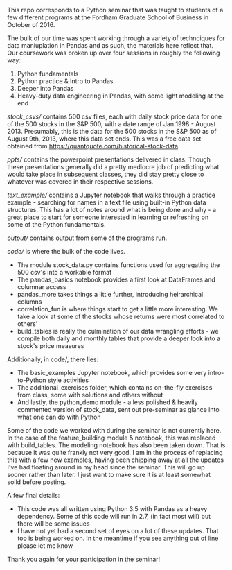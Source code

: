 This repo corresponds to a Python seminar that was taught to students of a few different programs at the Fordham Graduate School of Business in October of 2016. 

The bulk of our time was spent working through a variety of technciques for data maniuplation in Pandas and as such, the materials here reflect that. Our coursework was broken up over four sessions in roughly the following way:

1) Python fundamentals
2) Python practice & Intro to Pandas
3) Deeper into Pandas
4) Heavy-duty data engineering in Pandas, with some light modeling at the end

*stock_csvs/* contains 500 csv files, each with daily stock price data for one of the 500 stocks in the S&P 500, with a date range of Jan 1998 - August 2013. Presumably, this is the data for the 500 stocks in the S&P 500 as of August 9th, 2013, where this data set ends. This was a free data set obtained from https://quantquote.com/historical-stock-data.

*ppts/* contains the powerpoint presentations delivered in class. Though these presentations generally did a pretty mediocre job of predicting what would take place in subsequent classes, they did stay pretty close to whatever was covered in their respective sessions.

*text_example/* contains a Jupyter notebook that walks through a practice example - searching for names in a text file using built-in Python data structures. This has a lot of notes around what is being done and why - a great place to start for someone interested in learning or refreshing on some of the Python fundamentals. 

*output/* contains output from some of the programs run. 

*code/* is where the bulk of the code lives. 
 - The module stock_data.py contains functions used for aggregating the 500 csv's into a workable format
 - The pandas_basics notebook provides a first look at DataFrames and columnar access
 - pandas_more takes things a little further, introducing heirarchical columns
 - correlation_fun is where things start to get a little more interesting. We take a look at some of the stocks whose returns were most correlated to others'
 - build_tables is really the culmination of our data wrangling efforts - we compile both daily and monthly tables that provide a deeper look into a stock's price measures

 Additionally, in code/, there lies:
 - The basic_examples Jupyter notebook, which provides some very intro-to-Python style activities
 - The additional_exercises folder, which contains on-the-fly exercises from class, some with solutions and others without
 - And lastly, the python_demo module - a less polished & heavily commented version of stock_data, sent out pre-seminar as glance into what one can do with Python

Some of the code we worked with during the seminar is not currently here. In the case of the feature_building module & notebook, this was replaced with build_tables. The modeling notebook has also been taken down. That is because it was quite frankly not very good. I am in the process of replacing this with a few new examples, having been chipping away at all the updates I've had floating around in my head since the seminar. This will go up sooner rather than later. I just want to make sure it is at least somewhat soild before posting. 

A few final details:
- This code was all written using Python 3.5 with Pandas as a heavy dependency. Some of this code will run in 2.7, (in fact most will) but there will be some issues
- I have not yet had a second set of eyes on a lot of these updates. That too is being worked on. In the meantime if you see anything out of line please let me know 

Thank you again for your participation in the seminar! 





